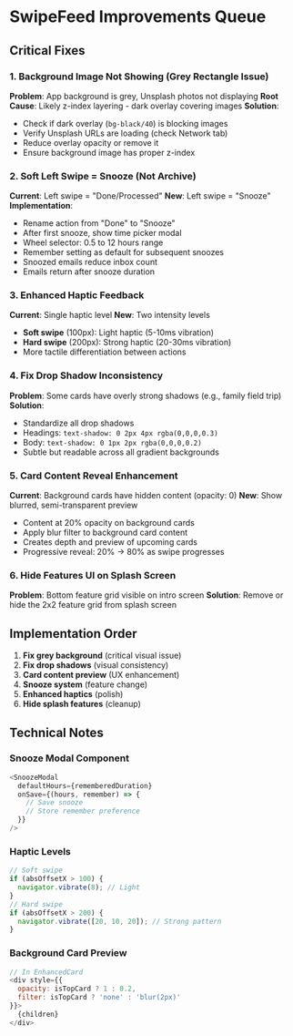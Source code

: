 # SwipeFeed Improvements Queue

## Critical Fixes

### 1. Background Image Not Showing (Grey Rectangle Issue)
**Problem**: App background is grey, Unsplash photos not displaying
**Root Cause**: Likely z-index layering - dark overlay covering images
**Solution**:
- Check if dark overlay (`bg-black/40`) is blocking images
- Verify Unsplash URLs are loading (check Network tab)
- Reduce overlay opacity or remove it
- Ensure background image has proper z-index

### 2. Soft Left Swipe = Snooze (Not Archive)
**Current**: Left swipe = "Done/Processed"
**New**: Left swipe = "Snooze"
**Implementation**:
- Rename action from "Done" to "Snooze"
- After first snooze, show time picker modal
- Wheel selector: 0.5 to 12 hours range
- Remember setting as default for subsequent snoozes
- Snoozed emails reduce inbox count
- Emails return after snooze duration

### 3. Enhanced Haptic Feedback
**Current**: Single haptic level
**New**: Two intensity levels
- **Soft swipe** (100px): Light haptic (5-10ms vibration)
- **Hard swipe** (200px): Strong haptic (20-30ms vibration)
- More tactile differentiation between actions

### 4. Fix Drop Shadow Inconsistency
**Problem**: Some cards have overly strong shadows (e.g., family field trip)
**Solution**:
- Standardize all drop shadows
- Headings: `text-shadow: 0 2px 4px rgba(0,0,0,0.3)`
- Body: `text-shadow: 0 1px 2px rgba(0,0,0,0.2)`
- Subtle but readable across all gradient backgrounds

### 5. Card Content Reveal Enhancement
**Current**: Background cards have hidden content (opacity: 0)
**New**: Show blurred, semi-transparent preview
- Content at 20% opacity on background cards
- Apply blur filter to background card content
- Creates depth and preview of upcoming cards
- Progressive reveal: 20% → 80% as swipe progresses

### 6. Hide Features UI on Splash Screen
**Problem**: Bottom feature grid visible on intro screen
**Solution**: Remove or hide the 2x2 feature grid from splash screen

## Implementation Order

1. **Fix grey background** (critical visual issue)
2. **Fix drop shadows** (visual consistency)
3. **Card content preview** (UX enhancement)
4. **Snooze system** (feature change)
5. **Enhanced haptics** (polish)
6. **Hide splash features** (cleanup)

## Technical Notes

### Snooze Modal Component
```javascript
<SnoozeModal 
  defaultHours={rememberedDuration}
  onSave={(hours, remember) => {
    // Save snooze
    // Store remember preference
  }}
/>
```

### Haptic Levels
```javascript
// Soft swipe
if (absOffsetX > 100) {
  navigator.vibrate(8); // Light
}
// Hard swipe  
if (absOffsetX > 200) {
  navigator.vibrate([20, 10, 20]); // Strong pattern
}
```

### Background Card Preview
```javascript
// In EnhancedCard
<div style={{
  opacity: isTopCard ? 1 : 0.2,
  filter: isTopCard ? 'none' : 'blur(2px)'
}}>
  {children}
</div>
```

